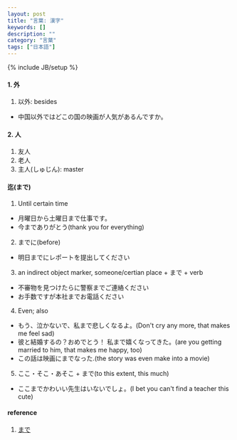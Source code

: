 ```yaml
---
layout: post
title: "言葉: 漢字"
keywords: []
description: ""
category: "言葉"
tags: ["日本語"]
---
```

{% include JB/setup %}

#### 1. 外
1. 以外: besides
- 中国以外ではどこの国の映画が人気があるんですか。

#### 2. 人
1. 友人
2. 老人
3. 主人(しゅじん): master


#### 迄(まで)
1. Until certain time
- 月曜日から土曜日まで仕事です。
- 今までありがとう(thank you for everything)

2. までに(before)
- 明日までにレポートを提出してください

3. an indirect object marker, someone/certian place + まで + verb
- 不審物を見つけたらに警察までご連絡ください
- お手数ですが本社までお電話ください

4. Even; also
- もう、泣かないで、私まで悲しくなるよ。(Don't cry any more, that makes me feel sad)
- 彼と結婚するの？おめでとう！ 私まで嬉くなってきた。(are you getting married to him, that makes me
  happy, too)
- この話は映画にまでなった.(the story was even make into a movie)


5. ここ・そこ・あそこ + まで(to this extent, this much)
- ここまでかわいい先生はいないでしょ。(I bet you can't find a teacher this cute)


#### reference
1. [まで](http://maggiesensei.com/2019/07/17/how-to-use-%E3%81%BE%E3%81%A7-made/)
